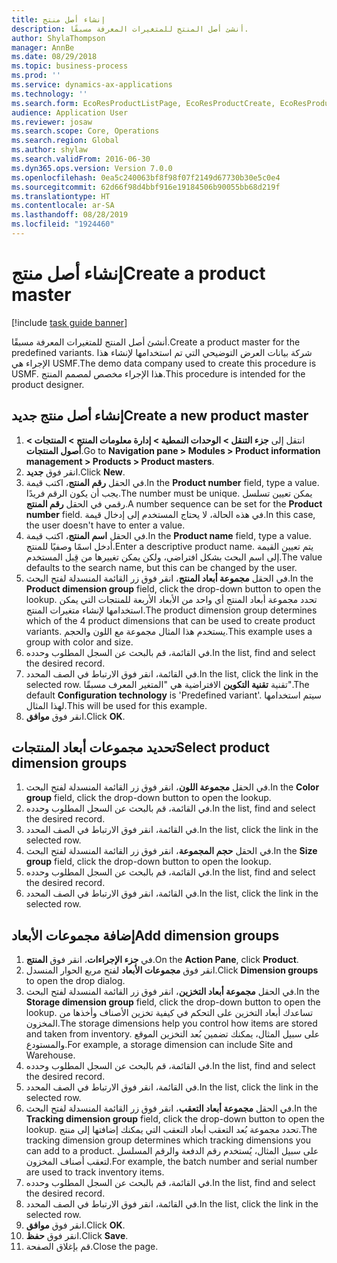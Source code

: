 ```yaml
---
title: إنشاء أصل منتج
description: أنشئ أصل المنتج للمتغيرات المعرفة مسبقًا.
author: ShylaThompson
manager: AnnBe
ms.date: 08/29/2018
ms.topic: business-process
ms.prod: ''
ms.service: dynamics-ax-applications
ms.technology: ''
ms.search.form: EcoResProductListPage, EcoResProductCreate, EcoResProductDetails, EcoResProductInventoryDimensionGroups
audience: Application User
ms.reviewer: josaw
ms.search.scope: Core, Operations
ms.search.region: Global
ms.author: shylaw
ms.search.validFrom: 2016-06-30
ms.dyn365.ops.version: Version 7.0.0
ms.openlocfilehash: 0ea5c240063bf8f98f07f2149d67730b30e5c0e4
ms.sourcegitcommit: 62d66f98d4bbf916e19184506b90055bb68d219f
ms.translationtype: HT
ms.contentlocale: ar-SA
ms.lasthandoff: 08/28/2019
ms.locfileid: "1924460"
---
```

# <a name="create-a-product-master"></a><span data-ttu-id="41b85-103">إنشاء أصل منتج</span><span class="sxs-lookup"><span data-stu-id="41b85-103">Create a product master</span></span>

[!include [task guide banner](../../includes/task-guide-banner.md)]

<span data-ttu-id="41b85-104">أنشئ أصل المنتج للمتغيرات المعرفة مسبقًا.</span><span class="sxs-lookup"><span data-stu-id="41b85-104">Create a product master for the predefined variants.</span></span> <span data-ttu-id="41b85-105">شركة بيانات العرض التوضيحي التي تم استخدامها لإنشاء هذا الإجراء هي USMF.</span><span class="sxs-lookup"><span data-stu-id="41b85-105">The demo data company used to create this procedure is USMF.</span></span> <span data-ttu-id="41b85-106">هذا الإجراء مخصص لمصمم المنتج.</span><span class="sxs-lookup"><span data-stu-id="41b85-106">This procedure is intended for the product designer.</span></span>


## <a name="create-a-new-product-master"></a><span data-ttu-id="41b85-107">إنشاء أصل منتج جديد</span><span class="sxs-lookup"><span data-stu-id="41b85-107">Create a new product master</span></span>
1. <span data-ttu-id="41b85-108">انتقل إلى **جزء التنقل > الوحدات النمطية > إدارة معلومات المنتج > المنتجات > أصول المنتجات‬‏‎**.</span><span class="sxs-lookup"><span data-stu-id="41b85-108">Go to **Navigation pane > Modules > Product information management > Products > Product masters**.</span></span>
2. <span data-ttu-id="41b85-109">انقر فوق **جديد**.</span><span class="sxs-lookup"><span data-stu-id="41b85-109">Click **New**.</span></span>
3. <span data-ttu-id="41b85-110">في الحقل **رقم المنتج**، اكتب قيمة.</span><span class="sxs-lookup"><span data-stu-id="41b85-110">In the **Product number** field, type a value.</span></span> <span data-ttu-id="41b85-111">يجب أن يكون الرقم فريدًا.</span><span class="sxs-lookup"><span data-stu-id="41b85-111">The number must be unique.</span></span> <span data-ttu-id="41b85-112">يمكن تعيين تسلسل رقمي في الحقل **رقم المنتج**.</span><span class="sxs-lookup"><span data-stu-id="41b85-112">A number sequence can be set for the **Product number** field.</span></span> <span data-ttu-id="41b85-113">في هذه الحالة، لا يحتاج المستخدم إلى إدخال قيمة.</span><span class="sxs-lookup"><span data-stu-id="41b85-113">In this case, the user doesn't have to enter a value.</span></span>
4. <span data-ttu-id="41b85-114">في الحقل **اسم المنتج**، اكتب قيمة.</span><span class="sxs-lookup"><span data-stu-id="41b85-114">In the **Product name** field, type a value.</span></span> <span data-ttu-id="41b85-115">أدخل اسمًا وصفيًا للمنتج.</span><span class="sxs-lookup"><span data-stu-id="41b85-115">Enter a descriptive product name.</span></span> <span data-ttu-id="41b85-116">يتم تعيين القيمة إلى اسم البحث بشكل افتراضي، ولكن يمكن تغييرها من قِبل المستخدم.</span><span class="sxs-lookup"><span data-stu-id="41b85-116">The value defaults to the search name, but this can be changed by the user.</span></span>
5. <span data-ttu-id="41b85-117">في الحقل **مجموعة أبعاد المنتج**، انقر فوق زر القائمة المنسدلة لفتح البحث.</span><span class="sxs-lookup"><span data-stu-id="41b85-117">In the **Product dimension group** field, click the drop-down button to open the lookup.</span></span> <span data-ttu-id="41b85-118">تحدد مجموعة أبعاد المنتج أي واحد من الأبعاد الأربعة للمنتجات التي يمكن استخدامها لإنشاء متغيرات المنتج.</span><span class="sxs-lookup"><span data-stu-id="41b85-118">The product dimension group determines which of the 4 product dimensions that can be used to create product variants.</span></span> <span data-ttu-id="41b85-119">يستخدم هذا المثال مجموعة مع اللون والحجم.</span><span class="sxs-lookup"><span data-stu-id="41b85-119">This example uses a group with color and size.</span></span>
6. <span data-ttu-id="41b85-120">في القائمة، قم بالبحث عن السجل المطلوب وحدده.</span><span class="sxs-lookup"><span data-stu-id="41b85-120">In the list, find and select the desired record.</span></span>
7. <span data-ttu-id="41b85-121">في القائمة، انقر فوق الارتباط في الصف المحدد.</span><span class="sxs-lookup"><span data-stu-id="41b85-121">In the list, click the link in the selected row.</span></span> <span data-ttu-id="41b85-122">تقنية **تقنية التكوين** الافتراضية هي "المتغير المعرف مسبقًا".</span><span class="sxs-lookup"><span data-stu-id="41b85-122">The default **Configuration technology** is 'Predefined variant'.</span></span> <span data-ttu-id="41b85-123">سيتم استخدامها لهذا المثال.</span><span class="sxs-lookup"><span data-stu-id="41b85-123">This will be used for this example.</span></span>
8. <span data-ttu-id="41b85-124">انقر فوق **موافق**.</span><span class="sxs-lookup"><span data-stu-id="41b85-124">Click **OK**.</span></span>

## <a name="select-product-dimension-groups"></a><span data-ttu-id="41b85-125">تحديد مجموعات أبعاد المنتجات</span><span class="sxs-lookup"><span data-stu-id="41b85-125">Select product dimension groups</span></span>
1. <span data-ttu-id="41b85-126">في الحقل **مجموعة اللون‬‬‬‬**، انقر فوق زر القائمة المنسدلة لفتح البحث.</span><span class="sxs-lookup"><span data-stu-id="41b85-126">In the **Color group** field, click the drop-down button to open the lookup.</span></span>
2. <span data-ttu-id="41b85-127">في القائمة، قم بالبحث عن السجل المطلوب وحدده.</span><span class="sxs-lookup"><span data-stu-id="41b85-127">In the list, find and select the desired record.</span></span>
3. <span data-ttu-id="41b85-128">في القائمة، انقر فوق الارتباط في الصف المحدد.</span><span class="sxs-lookup"><span data-stu-id="41b85-128">In the list, click the link in the selected row.</span></span>
4. <span data-ttu-id="41b85-129">في الحقل **حجم المجموعة‬‬‬‬**، انقر فوق زر القائمة المنسدلة لفتح البحث.</span><span class="sxs-lookup"><span data-stu-id="41b85-129">In the **Size group** field, click the drop-down button to open the lookup.</span></span>
5. <span data-ttu-id="41b85-130">في القائمة، قم بالبحث عن السجل المطلوب وحدده.</span><span class="sxs-lookup"><span data-stu-id="41b85-130">In the list, find and select the desired record.</span></span>
6. <span data-ttu-id="41b85-131">في القائمة، انقر فوق الارتباط في الصف المحدد.</span><span class="sxs-lookup"><span data-stu-id="41b85-131">In the list, click the link in the selected row.</span></span>

## <a name="add-dimension-groups"></a><span data-ttu-id="41b85-132">إضافة مجموعات الأبعاد</span><span class="sxs-lookup"><span data-stu-id="41b85-132">Add dimension groups</span></span>
1. <span data-ttu-id="41b85-133">في **جزء الإجراءات**، انقر فوق **المنتج**.</span><span class="sxs-lookup"><span data-stu-id="41b85-133">On the **Action Pane**, click **Product**.</span></span>
2. <span data-ttu-id="41b85-134">انقر فوق **مجموعات الأبعاد** لفتح مربع الحوار المنسدل.</span><span class="sxs-lookup"><span data-stu-id="41b85-134">Click **Dimension groups** to open the drop dialog.</span></span>
3. <span data-ttu-id="41b85-135">في الحقل **مجموعة أبعاد التخزين**، انقر فوق زر القائمة المنسدلة لفتح البحث.</span><span class="sxs-lookup"><span data-stu-id="41b85-135">In the **Storage dimension group** field, click the drop-down button to open the lookup.</span></span> <span data-ttu-id="41b85-136">تساعدك أبعاد التخزين على التحكم في كيفية تخزين الأصناف وأخذها من المخزون.</span><span class="sxs-lookup"><span data-stu-id="41b85-136">The storage dimensions help you control how items are stored and taken from inventory.</span></span> <span data-ttu-id="41b85-137">على سبيل المثال، يمكنك تضمين بُعد التخزين الموقع والمستودع.</span><span class="sxs-lookup"><span data-stu-id="41b85-137">For example, a storage dimension can include Site and Warehouse.</span></span>
4. <span data-ttu-id="41b85-138">في القائمة، قم بالبحث عن السجل المطلوب وحدده.</span><span class="sxs-lookup"><span data-stu-id="41b85-138">In the list, find and select the desired record.</span></span>
5. <span data-ttu-id="41b85-139">في القائمة، انقر فوق الارتباط في الصف المحدد.</span><span class="sxs-lookup"><span data-stu-id="41b85-139">In the list, click the link in the selected row.</span></span>
6. <span data-ttu-id="41b85-140">في الحقل **مجموعة أبعاد التعقب**‬، انقر فوق زر القائمة المنسدلة لفتح البحث.</span><span class="sxs-lookup"><span data-stu-id="41b85-140">In the **Tracking dimension group** field, click the drop-down button to open the lookup.</span></span> <span data-ttu-id="41b85-141">تحدد مجموعة بُعد التعقب أبعاد التعقب التي يمكنك إضافتها إلى منتج.</span><span class="sxs-lookup"><span data-stu-id="41b85-141">The tracking dimension group determines which tracking dimensions you can add to a product.</span></span> <span data-ttu-id="41b85-142">على سبيل المثال، يُستخدم رقم الدفعة والرقم المسلسل لتعقب أصناف المخزون.</span><span class="sxs-lookup"><span data-stu-id="41b85-142">For example, the batch number and serial number are used to track inventory items.</span></span>
7. <span data-ttu-id="41b85-143">في القائمة، قم بالبحث عن السجل المطلوب وحدده.</span><span class="sxs-lookup"><span data-stu-id="41b85-143">In the list, find and select the desired record.</span></span>
8. <span data-ttu-id="41b85-144">في القائمة، انقر فوق الارتباط في الصف المحدد.</span><span class="sxs-lookup"><span data-stu-id="41b85-144">In the list, click the link in the selected row.</span></span>
9. <span data-ttu-id="41b85-145">انقر فوق **موافق**.</span><span class="sxs-lookup"><span data-stu-id="41b85-145">Click **OK**.</span></span>
10. <span data-ttu-id="41b85-146">انقر فوق **حفظ**.</span><span class="sxs-lookup"><span data-stu-id="41b85-146">Click **Save**.</span></span>
11. <span data-ttu-id="41b85-147">قم بإغلاق الصفحة.</span><span class="sxs-lookup"><span data-stu-id="41b85-147">Close the page.</span></span>

